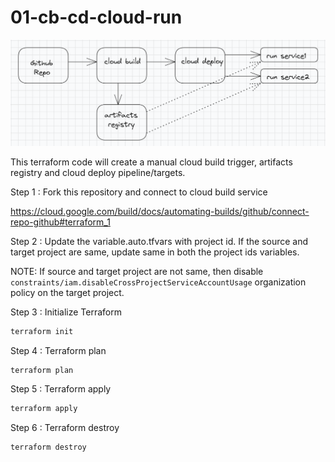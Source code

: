 # 01-cb-cd-cloud-run

![Screenshot](image.png)

This terraform code will create a manual cloud build trigger, artifacts registry and cloud deploy pipeline/targets.

Step 1 : Fork this repository and connect to cloud build service

https://cloud.google.com/build/docs/automating-builds/github/connect-repo-github#terraform_1

Step 2 : Update the variable.auto.tfvars with project id. If the source and target project are same, update same in both the project ids variables.

NOTE: If source and target project are not same, then disable `constraints/iam.disableCrossProjectServiceAccountUsage` organization policy on the target project.

Step 3 : Initialize Terraform

```BASH
terraform init
```

Step 4 : Terraform plan

```BASH
terraform plan
```

Step 5 : Terraform apply

```BASH
terraform apply
```

Step 6 : Terraform destroy

```BASH
terraform destroy
```
